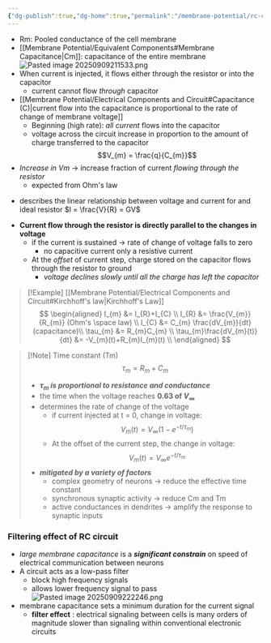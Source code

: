 ```yaml
---
{"dg-publish":true,"dg-home":true,"permalink":"/membrane-potential/rc-circuit/","tags":["gardenEntry"],"dgPassFrontmatter":true}
---
```



- Rm: Pooled conductance of the cell membrane 
- [[Membrane Potential/Equivalent Components#Membrane Capacitance\|Cm]]: capacitance of the entire membrane 
![Pasted image 20250909211533.png](/img/user/Image/Pasted%20image%2020250909211533.png)
- When current is injected, it flows either through the resistor or into the capacitor 
	- current cannot flow *through* capacitor 
- [[Membrane Potential/Electrical Components and Circuit#Capacitance (C)\|current flow into the capacitance is proportional to the rate of change of membrane voltage]]
	- Beginning (high rate): *all current* flows into the capacitor 
	- voltage across the circuit increase in proportion to the amount of charge transferred to the capacitor 
		$$V_{m} = \frac{q}{C_{m}}$$
- *Increase in Vm* → increase fraction of current *flowing through the resistor* 
	- expected from Ohm's law 
	
<div class="transclusion internal-embed is-loaded"><div class="markdown-embed">



- describes the linear relationship between voltage and current for and ideal resistor 
	$I = \frac{V}{R} = GV$

</div></div>

- **Current flow through the resistor is directly parallel to the changes in voltage** 
	- if the current is sustained → rate of change of voltage falls to zero 
		- no capacitive current only a resistive current 
	- At the *offset* of current step, charge stored on the capacitor flows through the resistor to ground 
		- *voltage declines slowly until all the charge has left the capacitor* 

> [!Example] [[Membrane Potential/Electrical Components and Circuit#Kirchhoff's law\|Kirchhoff's Law]]
> $$
\begin{aligned}
I_{m} &= I_{R}+I_{C} \\
I_{R} &= \frac{V_{m}}{R_{m}} (Ohm's \space law) \\
I_{C} &= C_{m} \frac{dV_{m}}{dt} (capacitance)\\
\tau_{m} &= R_{m}C_{m} \\
\tau_{m}\frac{dV_{m}(t)}{dt} &= -V_{m}(t)+R_{m}I_{m}(t) \\
\end{aligned}
$$

> [!Note] Time constant (Tm)
> $$\tau_{m} =R_{m}+C_{m}$$
> - ***$\tau_{m}$ is proportional to resistance and conductance***
> - the time when the voltage reaches **0.63 of $V_{\infty}$** 
> - determines the rate of change of the voltage 
>	-  if current injected at t = 0, change in voltage: 
>		$$ V_{m}(t) = V_{\infty}(1-e^{-t/\tau_{m}}) $$
>	- At the offset of the current step, the change in voltage: 
>		$$ V_{m}(t)= V_{\infty}e^{-{t}/{\tau_{m}}} $$
>- ***mitigated by a variety of factors*** 
>	- complex geometry of neurons → reduce the effective time constant 
>	- synchronous synaptic activity → reduce Cm and Tm 
>	- active conductances in dendrites → amplify the response to synaptic inputs 

### Filtering effect of RC circuit 
- *large membrane capacitance* is a ***significant constrain*** on speed of electrical communication between neurons 
- A circuit acts as a low-pass filter 
	- block high frequency signals 
	- allows lower frequency signal to pass 
	![Pasted image 20250909222246.png](/img/user/Image/Pasted%20image%2020250909222246.png)
- membrane capacitance sets a minimum duration for the current signal 
	- **filter effect** : electrical signaling between cells is many orders of magnitude slower than signaling within conventional electronic circuits 